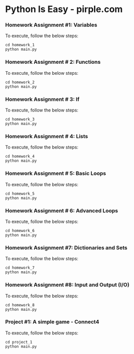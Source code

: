 # Python Is Easy - pirple.com

### Homework Assignment #1: Variables
To execute, follow the below steps:

    cd homework_1
    python main.py

### Homework Assignment # 2: Functions
To execute, follow the below steps:

    cd homework_2
    python main.py

### Homework Assignment # 3: If
To execute, follow the below steps:

    cd homework_3
    python main.py

### Homework Assignment # 4: Lists
To execute, follow the below steps:

    cd homework_4
    python main.py

### Homework Assignment # 5: Basic Loops
To execute, follow the below steps:

    cd homework_5
    python main.py

### Homework Assignment # 6: Advanced Loops
To execute, follow the below steps:

    cd homework_6
    python main.py

### Homework Assignment #7: Dictionaries and Sets
To execute, follow the below steps:

    cd homework_7
    python main.py

### Homework Assignment #8: Input and Output (I/O)
To execute, follow the below steps:

    cd homework_8
    python main.py


### Project #1: A simple game - Connect4
To execute, follow the below steps:

    cd project_1
    python main.py